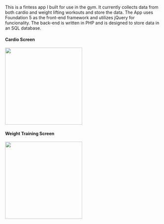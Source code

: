This is a fintess app I built for use in the gym. It currently collects data from both cardio and weight lifting workouts and store the data. The App uses Foundation 5 as the front-end framework and utilizes jQuery for funcionality. The back-end is written in PHP and is designed to store data in an SQL database.  

<h4>Cardio Screen</h4>
<img src="http://54.165.129.99/Img/Screenshot_2015-05-14-20-09-48.png" width=250px/>
<h4>Weight Training Screen</h4>
<img src="http://54.165.129.99/Img/Screenshot_2015-05-14-20-10-14.png" width=250px/>
